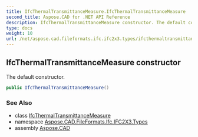 ```yaml
---
title: IfcThermalTransmittanceMeasure.IfcThermalTransmittanceMeasure
second_title: Aspose.CAD for .NET API Reference
description: IfcThermalTransmittanceMeasure constructor. The default constructor
type: docs
weight: 10
url: /net/aspose.cad.fileformats.ifc.ifc2x3.types/ifcthermaltransmittancemeasure/ifcthermaltransmittancemeasure/
---
```

## IfcThermalTransmittanceMeasure constructor

The default constructor.

```csharp
public IfcThermalTransmittanceMeasure()
```

### See Also

* class [IfcThermalTransmittanceMeasure](../)
* namespace [Aspose.CAD.FileFormats.Ifc.IFC2X3.Types](../../ifcthermaltransmittancemeasure/)
* assembly [Aspose.CAD](../../../)


